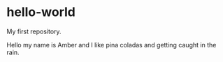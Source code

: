 # hello-world
My first repository.

Hello my name is Amber and I like pina coladas and getting caught in the rain.
